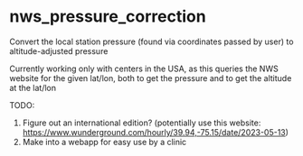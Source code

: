 # nws_pressure_correction
Convert the local station pressure (found via coordinates passed by user) to altitude-adjusted pressure

Currently working only with centers in the USA, as this queries the NWS website for the given lat/lon,
both to get the pressure and to get the altitude at the lat/lon

TODO:
1) Figure out an international edition?
    (potentially use this website: https://www.wunderground.com/hourly/39.94,-75.15/date/2023-05-13) 
2) Make into a webapp for easy use by a clinic
